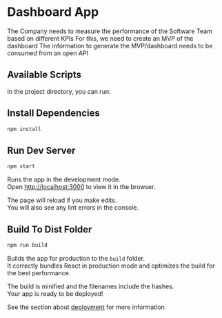 # Dashboard App

The Company needs to measure the performance of the Software Team based on different
KPIs For this, we need to create an MVP of the dashboard The information to generate the
MVP/dashboard needs to be consumed from an open API


## Available Scripts

In the project directory, you can run:

## Install Dependencies
```bash
npm install 
```

## Run Dev Server
```bash
npm start
```
Runs the app in the development mode.\
Open [http://localhost:3000](http://localhost:3000) to view it in the browser.

The page will reload if you make edits.\
You will also see any lint errors in the console.

## Build To Dist Folder
```bash
npm run build
```

Builds the app for production to the `build` folder.\
It correctly bundles React in production mode and optimizes the build for the best performance.

The build is minified and the filenames include the hashes.\
Your app is ready to be deployed!

See the section about [deployment](https://facebook.github.io/create-react-app/docs/deployment) for more information.